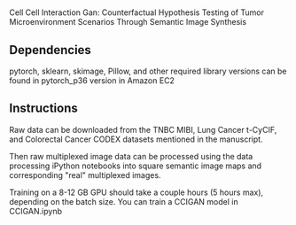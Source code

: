 #
Cell Cell Interaction Gan: Counterfactual Hypothesis Testing of Tumor Microenvironment Scenarios Through Semantic Image Synthesis

## Dependencies

pytorch, sklearn, skimage, Pillow, and other required library versions can be found in pytorch_p36 version in Amazon EC2


## Instructions

Raw data can be downloaded from the TNBC MIBI, Lung Cancer t-CyCIF, and Colorectal Cancer CODEX datasets mentioned in the manuscript.

Then raw multiplexed image data can be processed using the data processing iPython notebooks into square semantic image maps and corresponding "real" multiplexed images.

Training on a 8-12 GB GPU should take a couple hours (5 hours max), depending on the batch size. You can train a CCIGAN model in CCIGAN.ipynb
